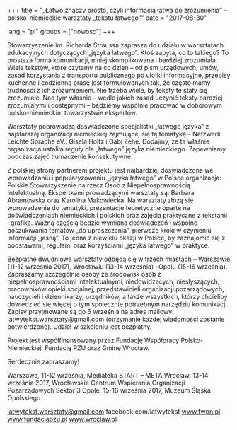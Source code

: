 +++
title = "„Łatwo znaczy prosto, czyli informacja łatwa do zrozumienia” – polsko-niemieckie warsztaty „tekstu łatwego”" 
date = "2017-08-30"

lang = "pl"
groups = ["nowosc"]
+++

Stowarzyszenie im. Richarda Straussa zaprasza do udziału w warsztatach edukacyjnych dotyczących „języka łatwego”.
Ktoś zapyta, co to takiego? To prostsza forma komunikacji, mniej skomplikowana i bardziej zrozumiała.
Wiele tekstów, które czytamy na co dzień – od  pism urzędowych, umów, zasad korzystania z transportu publicznego po ulotki informacyjne, przepisy kuchenne i codzienną prasę jest formułowanych tak, że często mamy trudności z ich zrozumieniem. Nie trzeba wiele, by teksty te stały się zrozumiałe. Nad tym właśnie – wedle jakich zasad uczynić teksty bardziej zrozumiałymi i dostępnymi – będziemy wspólnie pracować w doborowym polsko-niemieckim towarzystwie ekspertów.

Warsztaty poprowadzą doświadczone specjalistki „łatwego języka” z najstarszej organizacji niemieckiej zajmującej się tą tematyką – Netzwerk Leichte Sprache eV.: Gisela Holtz i Gabi Zehe. Dodajmy, że ta właśnie organizacja ustaliła reguły dla „łatwego” języka niemieckiego. Zapewniamy podczas zajęć tłumaczenie konsekutywne.

Z polskiej strony partnerem projektu jest najbardziej doświadczona we wprowadzaniu i popularyzowaniu „języka łatwego” w Polsce  organizacja: Polskie Stowarzyszenie na rzecz Osób z Niepełnosprawnością Intelektualną. Ekspertkami prowadzącymi warsztaty są: Barbara Abramowska oraz Karolina Makowiecka. 
Na warsztaty złożą się wprowadzenie do tematyki, prezentacje teoretyczne oparte na doświadczeniach niemieckich i polskich oraz zajęcia praktyczne z tekstami i grafiką. Ważną częścią będzie wymiana  doświadczeń i wspólne poszukiwania tematów „do upraszczania”, pierwsze kroki w czynieniu informacji „jasną”.
To jedna z niewielu okazji w Polsce, by zaznajomić się z podstawami, regułami oraz korzyściami „języka łatwego” w praktyce.

Bezpłatne dwudniowe warsztaty odbędą się w trzech miastach – Warszawie (11-12 września 2017), Wrocławiu (13-14 września) i Opolu (15-16 września). Zapraszamy szczególnie osoby ze środowisk osób z niepełnosprawnościami intelektualnymi, niedowidzących, niesłyszących; pracowników opieki socjalnej, przedstawicieli organizacji pozarządowych, nauczycieli i dziennikarzy, urzędników, a także wszystkich, którzy chcieliby dowiedzieć się więcej o tym społecznie potrzebnym narzędziu komunikacji.
Zapisy przyjmowane są do 6 września na adres mailowy: latwytekst.warsztaty@gmail.com (otrzymanie każdej wiadomości zostanie potwierdzone). Udział w szkoleniu jest bezpłatny.

Projekt jest współfinansowany przez Fundację Współpracy Polsko-Niemieckiej, Fundację PZU oraz Gminę Wrocław.

Serdecznie zapraszamy!

Warszawa, 11-12 września, Mediateka START – META
Wrocław, 13-14 września 2017, Wrocławskie Centrum Wspierania Organizacji Pozarządowych Sektor 3 
Opole, 15-16 września 2017, Muzeum Śląska Opolskiego

latwytekst.warsztaty@gmail.com
facebook.com/latwytekst
www.fwpn.pl
www.fundacjapzu.pl
www.wroclaw.pl
